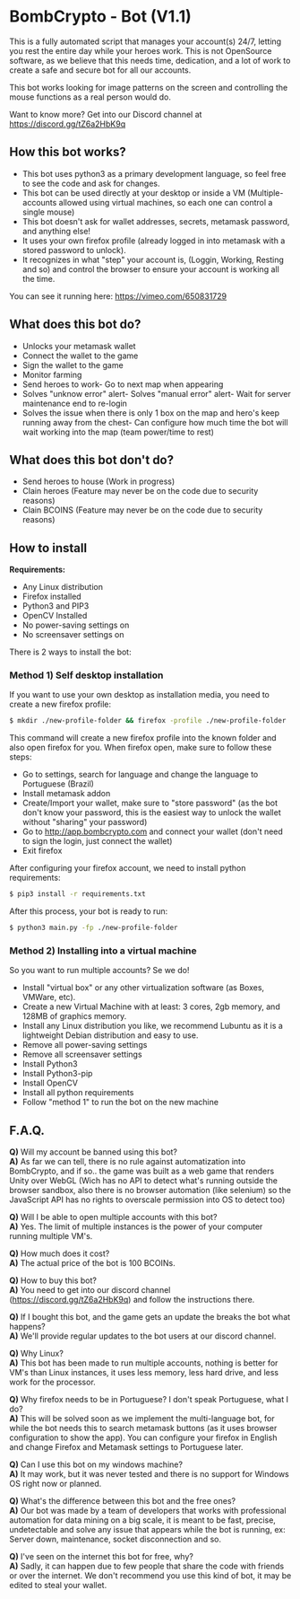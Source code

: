 # BombCrypto - Bot (V1.1)

This is a fully automated script that manages your account(s) 24/7, letting you rest the entire day while your heroes work.
This is not OpenSource software, as we believe that this needs time, dedication, and a lot of work to create a safe and secure bot for all our accounts.

This bot works looking for image patterns on the screen and controlling the mouse functions as a real person would do.

Want to know more? Get into our Discord channel at https://discord.gg/tZ6a2HbK9q


## **How this bot works?**

- This bot uses python3 as a primary development language, so feel free to see the code and ask for changes.
- This bot can be used directly at your desktop or inside a VM (Multiple-accounts allowed using virtual machines, so each one can control a single mouse)
- This bot doesn't ask for wallet addresses, secrets, metamask password, and anything else!
- It uses your own firefox profile (already logged in into metamask with a stored password to unlock).
- It recognizes in what "step" your account is, (Loggin, Working, Resting and so) and control the browser to ensure your account is working all the time.

You can see it running here: https://vimeo.com/650831729


## **What does this bot do?**
- Unlocks your metamask wallet
- Connect the wallet to the game
- Sign the wallet to the game
- Monitor farming
- Send heroes to work- Go to next map when appearing
- Solves "unknow error" alert- Solves "manual error" alert- Wait for server maintenance end to re-login
- Solves the issue when there is only 1 box on the map and hero's keep running away from the chest- Can configure how much time the bot will wait working into the map (team power/time to rest)


## **What does this bot don't do?**
- Send heroes to house (Work in progress)
- Clain heroes (Feature may never be on the code due to security reasons)
- Clain BCOINS (Feature may never be on the code due to security reasons)


## **How to install**

**Requirements:**
- Any Linux distribution
- Firefox installed
- Python3 and PIP3
- OpenCV Installed
- No power-saving settings on
- No screensaver settings on

There is 2 ways to install the bot:


### Method 1) Self desktop installation
If you want to use your own desktop as installation media, you need to create a new firefox profile:

```bash
$ mkdir ./new-profile-folder && firefox -profile ./new-profile-folder
```
This command will create a new firefox profile into the known folder and also open firefox for you.
When firefox open, make sure to follow these steps:

- Go to settings, search for language and change the language to Portuguese (Brazil)
- Install metamask addon
- Create/Import your wallet, make sure to "store password" (as the bot don't know your password, this is the easiest way to unlock the wallet without "sharing" your password)
- Go to http://app.bombcrypto.com and connect your wallet (don't need to sign the login, just connect the wallet)
- Exit firefox

After configuring your firefox account, we need to install python requirements:
```bash
$ pip3 install -r requirements.txt
```

After this process, your bot is ready to run:
```bash
$ python3 main.py -fp ./new-profile-folder
```


### Method 2) Installing into a virtual machine
So you want to run multiple accounts? Se we do!

- Install "virtual box" or any other virtualization software (as Boxes, VMWare, etc).
- Create a new Virtual Machine with at least: 3 cores, 2gb memory, and 128MB of graphics memory.
- Install any Linux distribution you like, we recommend Lubuntu as it is a lightweight Debian distribution and easy to use.
- Remove all power-saving settings
- Remove all screensaver settings
- Install Python3
- Install Python3-pip
- Install OpenCV
- Install all python requirements
- Follow "method 1" to run the bot on the new machine


## **F.A.Q.**

**Q)** Will my account be banned using this bot?\
**A)** As far we can tell, there is no rule against automatization into BombCrypto, and if so.. the game was built as a web game that renders Unity over WebGL (Wich has no API to detect what's running outside the browser sandbox, also there is no browser automation (like selenium) so the JavaScript API has no rights to overscale permission into OS to detect too)

**Q)** Will I be able to open multiple accounts with this bot?\
**A)** Yes. The limit of multiple instances is the power of your computer running multiple VM's.

**Q)** How much does it cost?\
**A)** The actual price of the bot is 100 BCOINs.

**Q)** How to buy this bot?\
**A)** You need to get into our discord channel (https://discord.gg/tZ6a2HbK9q) and follow the instructions there.

**Q)** If I bought this bot, and the game gets an update the breaks the bot what happens?\
**A)** We'll provide regular updates to the bot users at our discord channel.

**Q)** Why Linux?\
**A)** This bot has been made to run multiple accounts, nothing is better for VM's than Linux instances, it uses less memory, less hard drive, and less work for the processor.

**Q)** Why firefox needs to be in Portuguese? I don't speak Portuguese, what I do?\
**A)** This will be solved soon as we implement the multi-language bot, for while the bot needs this to search metamask buttons (as it uses browser configuration to show the app). You can configure your firefox in English and change Firefox and Metamask settings to Portuguese later.

**Q)** Can I use this bot on my windows machine?\
**A)** It may work, but it was never tested and there is no support for Windows OS right now or planned.

**Q)** What's the difference between this bot and the free ones?\
**A)** Our bot was made by a team of developers that works with professional automation for data mining on a big scale, it is meant to be fast, precise, undetectable and solve any issue that appears while the bot is running, ex: Server down, maintenance, socket disconnection and so.

**Q)** I've seen on the internet this bot for free, why?\
**A)** Sadly, it can happen due to few people that share the code with friends or over the internet. We don't recommend you use this kind of bot, it may be edited to steal your wallet.